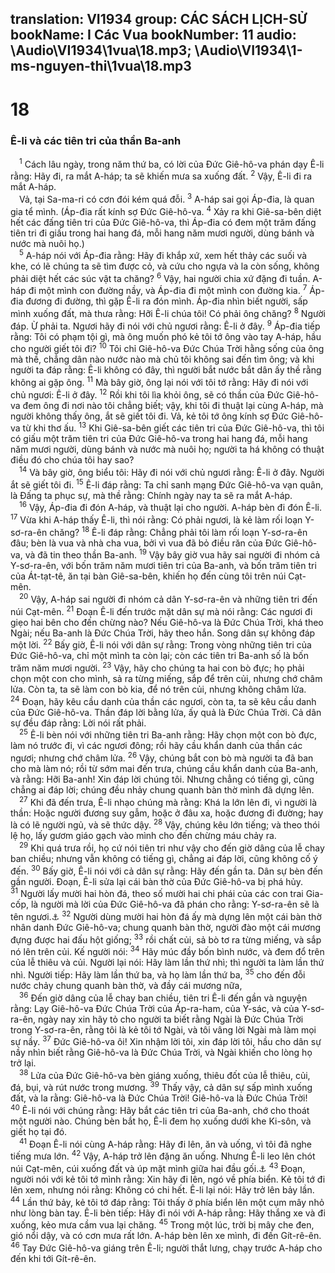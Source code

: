 translation: VI1934
group: CÁC SÁCH LỊCH-SỬ
bookName: I Các Vua 
bookNumber: 11
audio: \Audio\VI1934\1vua\18.mp3; \Audio\VI1934\1-ms-nguyen-thi\1vua\18.mp3
-------

<div class="title"><h1>18</h1><h3>Ê-li và các tiên tri của thần Ba-anh</h3></div>
<span class="verse 1vua_18_1"> <sup>1</sup> Cách lâu ngày, trong năm thứ ba, có lời của Đức Giê-hô-va phán dạy Ê-li rằng: Hãy đi, ra mắt A-háp; ta sẽ khiến mưa sa xuống đất. </span>
<span class="verse 1vua_18_2"><sup>2</sup> Vậy, Ê-li đi ra mắt A-háp. <br/> Vả, tại Sa-ma-ri có cơn đói kém quá đỗi. </span>
<span class="verse 1vua_18_3"><sup>3</sup> A-háp sai gọi Áp-đia, là quan gia tể mình. (Áp-đia rất kính sợ Đức Giê-hô-va. </span>
<span class="verse 1vua_18_4"><sup>4</sup> Xảy ra khi Giê-sa-bên diệt hết các đấng tiên tri của Đức Giê-hô-va, thì Áp-đia có đem một trăm đấng tiên tri đi giấu trong hai hang đá, mỗi hang năm mươi người, dùng bánh và nước mà nuôi họ.) <br/></span>
<span class="verse 1vua_18_5"> <sup>5</sup> A-háp nói với Áp-đia rằng: Hãy đi khắp xứ, xem hết thảy các suối và khe, có lẽ chúng ta sẽ tìm được cỏ, và cứu cho ngựa và la còn sống, không phải diệt hết các súc vật ta chăng? </span>
<span class="verse 1vua_18_6"><sup>6</sup> Vậy, hai người chia xứ đặng đi tuần. A-háp đi một mình con đường nầy, và Áp-đia đi một mình con đường kia. </span>
<span class="verse 1vua_18_7"><sup>7</sup> Áp-đia đương đi đường, thì gặp Ê-li ra đón mình. Áp-đia nhìn biết người, sấp mình xuống đất, mà thưa rằng: Hỡi Ê-li chúa tôi! Có phải ông chăng? </span>
<span class="verse 1vua_18_8"><sup>8</sup> Người đáp. Ừ phải ta. Ngươi hãy đi nói với chủ ngươi rằng: Ê-li ở đây. </span>
<span class="verse 1vua_18_9"><sup>9</sup> Áp-đia tiếp rằng: Tôi có phạm tội gì, mà ông muốn phó kẻ tôi tớ ông vào tay A-háp, hầu cho người giết tôi đi? </span>
<span class="verse 1vua_18_10"><sup>10</sup> Tôi chỉ Giê-hô-va Đức Chúa Trời hằng sống của ông mà thề, chẳng dân nào nước nào mà chủ tôi không sai đến tìm ông; và khi người ta đáp rằng: Ê-li không có đây, thì người bắt nước bắt dân ấy thề rằng không ai gặp ông. </span>
<span class="verse 1vua_18_11"><sup>11</sup> Mà bây giờ, ông lại nói với tôi tớ rằng: Hãy đi nói với chủ ngươi: Ê-li ở đây. </span>
<span class="verse 1vua_18_12"><sup>12</sup> Rồi khi tôi lìa khỏi ông, sẽ có thần của Đức Giê-hô-va đem ông đi nơi nào tôi chẳng biết; vậy, khi tôi đi thuật lại cùng A-háp, mà người không thấy ông, ắt sẽ giết tôi đi. Vả, kẻ tôi tớ ông kính sợ Đức Giê-hô-va từ khi thơ ấu. </span>
<span class="verse 1vua_18_13"><sup>13</sup> Khi Giê-sa-bên giết các tiên tri của Đức Giê-hô-va, thì tôi có giấu một trăm tiên tri của Đức Giê-hô-va trong hai hang đá, mỗi hang năm mươi người, dùng bánh và nước mà nuôi họ; người ta há không có thuật điều đó cho chúa tôi hay sao? <br/></span>
<span class="verse 1vua_18_14"> <sup>14</sup> Và bây giờ, ông biểu tôi: Hãy đi nói với chủ ngươi rằng: Ê-li ở đây. Người ắt sẽ giết tôi đi. </span>
<span class="verse 1vua_18_15"><sup>15</sup> Ê-li đáp rằng: Ta chỉ sanh mạng Đức Giê-hô-va vạn quân, là Đấng ta phục sự, mà thề rằng: Chính ngày nay ta sẽ ra mắt A-háp. <br/></span>
<span class="verse 1vua_18_16"> <sup>16</sup> Vậy, Áp-đia đi đón A-háp, và thuật lại cho người. A-háp bèn đi đón Ê-li. </span>
<span class="verse 1vua_18_17"><sup>17</sup> Vừa khi A-háp thấy Ê-li, thì nói rằng: Có phải ngươi, là kẻ làm rối loạn Y-sơ-ra-ên chăng? </span>
<span class="verse 1vua_18_18"><sup>18</sup> Ê-li đáp rằng: Chẳng phải tôi làm rối loạn Y-sơ-ra-ên đâu; bèn là vua và nhà cha vua, bởi vì vua đã bỏ điều răn của Đức Giê-hô-va, và đã tin theo thần Ba-anh. </span>
<span class="verse 1vua_18_19"><sup>19</sup> Vậy bây giờ vua hãy sai người đi nhóm cả Y-sơ-ra-ên, với bốn trăm năm mươi tiên tri của Ba-anh, và bốn trăm tiên tri của Át-tạt-tê, ăn tại bàn Giê-sa-bên, khiến họ đến cùng tôi trên núi Cạt-mên. <br/></span>
<span class="verse 1vua_18_20"> <sup>20</sup> Vậy, A-háp sai người đi nhóm cả dân Y-sơ-ra-ên và những tiên tri đến núi Cạt-mên. </span>
<span class="verse 1vua_18_21"><sup>21</sup> Đoạn Ê-li đến trước mặt dân sự mà nói rằng: Các ngươi đi giẹo hai bên cho đến chừng nào? Nếu Giê-hô-va là Đức Chúa Trời, khá theo Ngài; nếu Ba-anh là Đức Chúa Trời, hãy theo hắn. Song dân sự không đáp một lời. </span>
<span class="verse 1vua_18_22"><sup>22</sup> Bấy giờ, Ê-li nói với dân sự rằng: Trong vòng những tiên tri của Đức Giê-hô-va, chỉ một mình ta còn lại; còn các tiên tri Ba-anh số là bốn trăm năm mươi người. </span>
<span class="verse 1vua_18_23"><sup>23</sup> Vậy, hãy cho chúng ta hai con bò đực; họ phải chọn một con cho mình, sả ra từng miếng, sắp để trên củi, nhưng chớ châm lửa. Còn ta, ta sẽ làm con bò kia, để nó trên củi, nhưng không châm lửa. </span>
<span class="verse 1vua_18_24"><sup>24</sup> Đoạn, hãy kêu cầu danh của thần các ngươi, còn ta, ta sẽ kêu cầu danh của Đức Giê-hô-va. Thần đáp lời bằng lửa, ấy quả là Đức Chúa Trời. Cả dân sự đều đáp rằng: Lời nói rất phải. <br/></span>
<span class="verse 1vua_18_25"> <sup>25</sup> Ê-li bèn nói với những tiên tri Ba-anh rằng: Hãy chọn một con bò đực, làm nó trước đi, vì các ngươi đông; rồi hãy cầu khẩn danh của thần các ngươi; nhưng chớ châm lửa. </span>
<span class="verse 1vua_18_26"><sup>26</sup> Vậy, chúng bắt con bò mà người ta đã ban cho mà làm nó; rồi từ sớm mai đến trưa, chúng cầu khẩn danh của Ba-anh, và rằng: Hỡi Ba-anh! Xin đáp lời chúng tôi. Nhưng chẳng có tiếng gì, cũng chẳng ai đáp lời; chúng đều nhảy chung quanh bàn thờ mình đã dựng lên. <br/></span>
<span class="verse 1vua_18_27"> <sup>27</sup> Khi đã đến trưa, Ê-li nhạo chúng mà rằng: Khá la lớn lên đi, vì người là thần: Hoặc người đương suy gẫm, hoặc ở đâu xa, hoặc đương đi đường; hay là có lẽ người ngủ, và sẽ thức dậy. </span>
<span class="verse 1vua_18_28"><sup>28</sup> Vậy, chúng kêu lớn tiếng; và theo thói lệ họ, lấy gươm giáo gạch vào mình cho đến chừng máu chảy ra. <br/></span>
<span class="verse 1vua_18_29"> <sup>29</sup> Khi quá trưa rồi, họ cứ nói tiên tri như vậy cho đến giờ dâng của lễ chay ban chiều; nhưng vẫn không có tiếng gì, chẳng ai đáp lời, cũng không cố ý đến. </span>
<span class="verse 1vua_18_30"><sup>30</sup> Bấy giờ, Ê-li nói với cả dân sự rằng: Hãy đến gần ta. Dân sự bèn đến gần người. Đoạn, Ê-li sửa lại cái bàn thờ của Đức Giê-hô-va bị phá hủy. </span>
<span class="verse 1vua_18_31"><sup>31</sup> Người lấy mười hai hòn đá, theo số mười hai chi phái của các con trai Gia-cốp, là người mà lời của Đức Giê-hô-va đã phán cho rằng: Y-sơ-ra-ên sẽ là tên ngươi.<a data-toggle="tooltip" data-placement="bottom" title="Sa 32:28; 35:10">⚓</a></span>
<span class="verse 1vua_18_32"><sup>32</sup> Người dùng mười hai hòn đá ấy mà dựng lên một cái bàn thờ nhân danh Đức Giê-hô-va; chung quanh bàn thờ, người đào một cái mương đựng được hai đấu hột giống; </span>
<span class="verse 1vua_18_33"><sup>33</sup> rồi chất củi, sả bò tơ ra từng miếng, và sắp nó lên trên củi. Kế người nói: </span>
<span class="verse 1vua_18_34"><sup>34</sup> Hãy múc đầy bốn bình nước, và đem đổ trên của lễ thiêu và củi. Người lại nói: Hãy làm lần thứ nhì; thì người ta làm lần thứ nhì. Người tiếp: Hãy làm lần thứ ba, và họ làm lần thứ ba, </span>
<span class="verse 1vua_18_35"><sup>35</sup> cho đến đỗi nước chảy chung quanh bàn thờ, và đầy cái mương nữa, <br/></span>
<span class="verse 1vua_18_36"> <sup>36</sup> Đến giờ dâng của lễ chay ban chiều, tiên tri Ê-li đến gần và nguyện rằng: Lạy Giê-hô-va Đức Chúa Trời của Áp-ra-ham, của Y-sác, và của Y-sơ-ra-ên, ngày nay xin hãy tỏ cho người ta biết rằng Ngài là Đức Chúa Trời trong Y-sơ-ra-ên, rằng tôi là kẻ tôi tớ Ngài, và tôi vâng lời Ngài mà làm mọi sự nầy. </span>
<span class="verse 1vua_18_37"><sup>37</sup> Đức Giê-hô-va ôi! Xin nhậm lời tôi, xin đáp lời tôi, hầu cho dân sự nầy nhìn biết rằng Giê-hô-va là Đức Chúa Trời, và Ngài khiến cho lòng họ trở lại. <br/></span>
<span class="verse 1vua_18_38"> <sup>38</sup> Lửa của Đức Giê-hô-va bèn giáng xuống, thiêu đốt của lễ thiêu, củi, đá, bụi, và rút nước trong mương. </span>
<span class="verse 1vua_18_39"><sup>39</sup> Thấy vậy, cả dân sự sấp mình xuống đất, và la rằng: Giê-hô-va là Đức Chúa Trời! Giê-hô-va là Đức Chúa Trời! </span>
<span class="verse 1vua_18_40"><sup>40</sup> Ê-li nói với chúng rằng: Hãy bắt các tiên tri của Ba-anh, chớ cho thoát một người nào. Chúng bèn bắt họ, Ê-li đem họ xuống dưới khe Ki-sôn, và giết họ tại đó. <br/></span>
<span class="verse 1vua_18_41"> <sup>41</sup> Đoạn Ê-li nói cùng A-háp rằng: Hãy đi lên, ăn và uống, vì tôi đã nghe tiếng mưa lớn. </span>
<span class="verse 1vua_18_42"><sup>42</sup> Vậy, A-háp trở lên đặng ăn uống. Nhưng Ê-li leo lên chót núi Cạt-mên, cúi xuống đất và úp mặt mình giữa hai đầu gối.<a data-toggle="tooltip" data-placement="bottom" title="Gios 5:18">⚓</a></span>
<span class="verse 1vua_18_43"><sup>43</sup> Đoạn, người nói với kẻ tôi tớ mình rằng: Xin hãy đi lên, ngó về phía biển. Kẻ tôi tớ đi lên xem, nhưng nói rằng: Không có chi hết. Ê-li lại nói: Hãy trở lên bảy lần. </span>
<span class="verse 1vua_18_44"><sup>44</sup> Lần thứ bảy, kẻ tôi tớ đáp rằng: Tôi thấy ở phía biển lên một cụm mây nhỏ như lòng bàn tay. Ê-li bèn tiếp: Hãy đi nói với A-háp rằng: Hãy thắng xe và đi xuống, kẻo mưa cầm vua lại chăng. </span>
<span class="verse 1vua_18_45"><sup>45</sup> Trong một lúc, trời bị mây che đen, gió nổi dậy, và có cơn mưa rất lớn. A-háp bèn lên xe mình, đi đến Gít-rê-ên. </span>
<span class="verse 1vua_18_46"><sup>46</sup> Tay Đức Giê-hô-va giáng trên Ê-li; người thắt lưng, chạy trước A-háp cho đến khi tới Gít-rê-ên. <br/></span>
